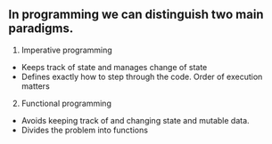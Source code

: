 ## In programming we can distinguish two main paradigms.

 1. Imperative programming
 - Keeps track of state and manages change of state
 - Defines exactly how to step through the code. Order of execution matters

 2. Functional programming
-   Avoids keeping track of and changing state and mutable data.
-   Divides the problem into functions




<!--stackedit_data:
eyJoaXN0b3J5IjpbOTA3MTI3NjczLC0yMDg4NzQ2NjEyLDIwMz
k2MzU2MiwtNzEwNTI4NzAsLTE3NDYyNTgzMTMsLTEwMzQzNTY1
MTcsMTQyODk5NzcyOCwtNjU0MjExNjEwLDY0NTExOTg4MywtOD
U5NTQ0NDE5LDk2NTYzNzQ3MywtMTM4MjExNTM0MSwzMDg3MzA1
MzksLTEzNDIyMzIxOCw4MTkxNTUxODAsLTE2ODU5NDQ1MTIsOD
QxNzE4NjIyLDYxNDYwMTU4OCwxNjk1NDc1OTMxLC0xNjYyNjQ5
ODc4XX0=
-->